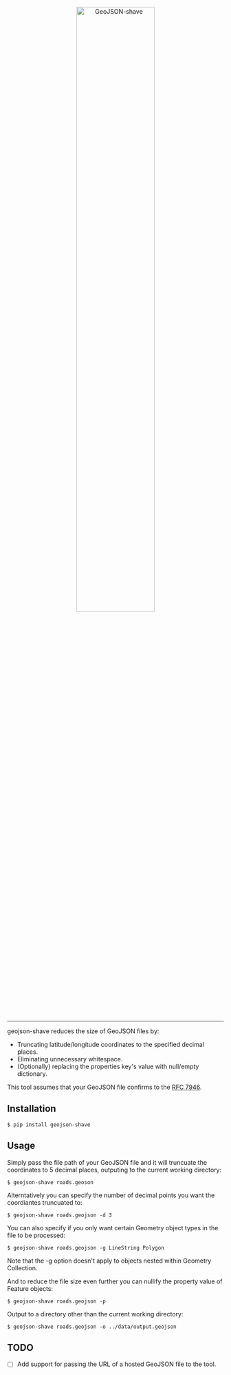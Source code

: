 
<p align="center">
    <a href="https://pypi.python.org">
        <img src="https://ben-nour.com/images/geojson-shave.png" alt="GeoJSON-shave" style="width: 60%; height: auto;"/>
    </a>
</p>

---

geojson-shave reduces the size of GeoJSON files by:

- Truncating latitude/longitude coordinates to the specified decimal places.
- Eliminating unnecessary whitespace.
- (Optionally) replacing the properties key's value with null/empty dictionary.

This tool assumes that your GeoJSON file confirms to the [RFC 7946](https://datatracker.ietf.org/doc/html/rfc7946).

## Installation
```
$ pip install geojson-shave
```

## Usage

Simply pass the file path of your GeoJSON file and it will truncuate the coordinates to 5 decimal places, outputing to the current working directory:

```
$ geojson-shave roads.geoson
```

Alterntatively you can specify the number of decimal points you want the coordiantes truncuated to:

```
$ geojson-shave roads.geojson -d 3
```

You can also specify if you only want certain Geometry object types in the file to be processed:
```
$ geojson-shave roads.geojson -g LineString Polygon
```

Note that the -g option doesn't apply to objects nested within Geometry Collection.

And to reduce the file size even further you can nullify the property value of Feature objects:

```
$ geojson-shave roads.geojson -p
```

Output to a directory other than the current working directory:
```
$ geojson-shave roads.geojson -o ../data/output.geojson
```

## TODO

- [ ] Add support for passing the URL of a hosted GeoJSON file to the tool.

